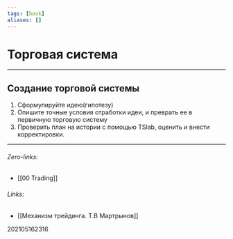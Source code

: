 ```yaml
---
tags: [book]
aliases: []
---
```

# Торговая система
---
## Создание торговой системы
1. Сформулируйте идею(гипотезу)
2. Опишите точные условия отработки идеи, и преврать ее в первичную торговую систему
3. Проверить план на истории с помощью TSlab, оценить и внести корректировки.
___
###### Zero-links:
- [[00 Trading]]
###### Links:
- [[Механизм трейдинга. Т.В Мартрынов]]

202105162316